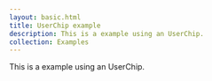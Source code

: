 ```yaml
---
layout: basic.html
title: UserChip example
description: This is a example using an UserChip.
collection: Examples
---
```


This is a example using an UserChip.
